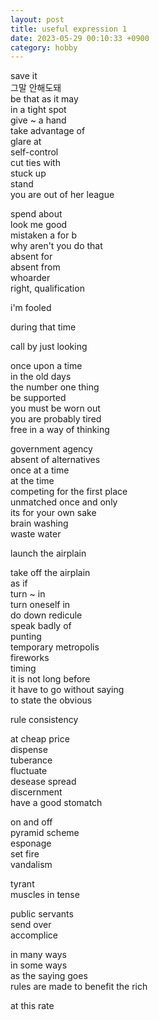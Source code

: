 ```yaml
---
layout: post
title: useful expression 1
date: 2023-05-29 00:10:33 +0900
category: hobby
---
```


save it
<br/>
그말 안해도돼
<br/>
be that as it may
<br/>
in a tight spot
<br/>
give ~ a hand
<br/>
take advantage of
<br/>
glare at
<br/>
self-control
<br/>
cut ties with
<br/>
stuck up
<br/>
stand
<br/>
you are out of her league
<br/>

spend about
<br/> 
look me good
<br/>
mistaken a for b
<br/>
why aren't you do that
<br/>
absent for
<br/>
absent from
<br/>
whoarder
<br/>
right, qualification
<br/>

i'm fooled 
<br/>

during that time
<br/>


call by just looking
<br/>

once upon a time
<br/>
in the old days
<br/>
the number one thing
<br/>
be supported
<br/>
you must be worn out
<br/>
you are probably tired
<br/>
free in a way of thinking
<br/>


government agency
<br/>
absent of alternatives
<br/>
once at a time
<br/>
at the time
<br/>
competing for the first place
<br/>
unmatched once and only
<br/>
its for your own sake
<br/>
brain washing
<br/>
waste water
<br/>

launch the airplain
<br/>

take off the airplain
<br/>
as if
<br/>
turn ~ in
<br/>
turn oneself in
<br/>
do down redicule
<br/>
speak badly of
<br/>
punting
<br/>
temporary metropolis
<br/>
fireworks
<br/>
timing
<br/>
it is not long before
<br/>
it have to go without saying
<br/>
to state the obvious
<br/>


rule consistency
<br/>


at cheap price
<br/>
dispense
<br/>
tuberance
<br/>
fluctuate
<br/>
desease spread
<br/>
discernment
<br/>
have a good stomatch
<br/>

on and off
<br/>
pyramid scheme
<br/>
esponage
<br/>
set fire
<br/>
vandalism
<br/>

tyrant
<br/>
muscles in tense
<br/>


public servants
<br/>
send over
<br/>
accomplice
<br/>




in many ways
<br/>
in some ways
<br/>
as the saying goes
<br/>
rules are made to benefit the rich
<br/>

at this rate
<br/>


